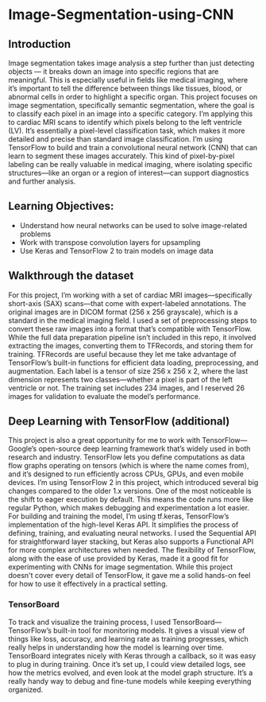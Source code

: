 # Image-Segmentation-using-CNN
## Introduction
Image segmentation takes image analysis a step further than just detecting objects — it breaks down an image into specific regions that are meaningful. This is especially useful in fields like medical imaging, where it’s important to tell the difference between things like tissues, blood, or abnormal cells in order to highlight a specific organ.
This project focuses on image segmentation, specifically semantic segmentation, where the goal is to classify each pixel in an image into a specific category. I’m applying this to cardiac MRI scans to identify which pixels belong to the left ventricle (LV).
It’s essentially a pixel-level classification task, which makes it more detailed and precise than standard image classification. I’m using TensorFlow to build and train a convolutional neural network (CNN) that can learn to segment these images accurately.
This kind of pixel-by-pixel labeling can be really valuable in medical imaging, where isolating specific structures—like an organ or a region of interest—can support diagnostics and further analysis.

## Learning Objectives:
 - Understand how neural networks can be used to solve image-related problems
 - Work with transpose convolution layers for upsampling
 - Use Keras and TensorFlow 2 to train models on image data

## Walkthrough the dataset
For this project, I’m working with a set of cardiac MRI images—specifically short-axis (SAX) scans—that come with expert-labeled annotations. The original images are in DICOM format (256 x 256 grayscale), which is a standard in the medical imaging field.
I used a set of preprocessing steps to convert these raw images into a format that’s compatible with TensorFlow. While the full data preparation pipeline isn’t included in this repo, it involved extracting the images, converting them to TFRecords, and storing them for training. TFRecords are useful because they let me take advantage of TensorFlow’s built-in functions for efficient data loading, preprocessing, and augmentation.
Each label is a tensor of size 256 x 256 x 2, where the last dimension represents two classes—whether a pixel is part of the left ventricle or not. The training set includes 234 images, and I reserved 26 images for validation to evaluate the model’s performance.

## Deep Learning with TensorFlow (additional)
This project is also a great opportunity for me to work with TensorFlow—Google’s open-source deep learning framework that’s widely used in both research and industry. TensorFlow lets you define computations as data flow graphs operating on tensors (which is where the name comes from), and it’s designed to run efficiently across CPUs, GPUs, and even mobile devices.
I’m using TensorFlow 2 in this project, which introduced several big changes compared to the older 1.x versions. One of the most noticeable is the shift to eager execution by default. This means the code runs more like regular Python, which makes debugging and experimentation a lot easier.
For building and training the model, I’m using tf.keras, TensorFlow’s implementation of the high-level Keras API. It simplifies the process of defining, training, and evaluating neural networks. I used the Sequential API for straightforward layer stacking, but Keras also supports a Functional API for more complex architectures when needed.
The flexibility of TensorFlow, along with the ease of use provided by Keras, made it a good fit for experimenting with CNNs for image segmentation. While this project doesn't cover every detail of TensorFlow, it gave me a solid hands-on feel for how to use it effectively in a practical setting.
### TensorBoard
To track and visualize the training process, I used TensorBoard—TensorFlow’s built-in tool for monitoring models. It gives a visual view of things like loss, accuracy, and learning rate as training progresses, which really helps in understanding how the model is learning over time.
TensorBoard integrates nicely with Keras through a callback, so it was easy to plug in during training. Once it’s set up, I could view detailed logs, see how the metrics evolved, and even look at the model graph structure. It’s a really handy way to debug and fine-tune models while keeping everything organized.
